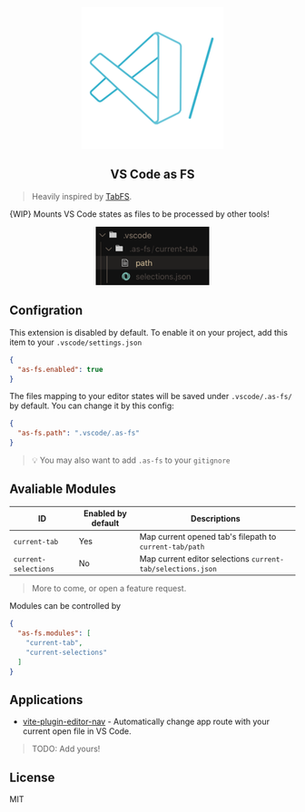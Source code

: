 <p align="center">
  <img src="https://raw.githubusercontent.com/antfu/vscode-as-fs/489206af84d1824d5ac98f64be502767f01a768d/res/icon.png" height="250" width="250">
</p>

<h2 align="center">
VS Code as FS
</h2>

> Heavily inspired by [TabFS](https://github.com/osnr/TabFS).

{WIP} Mounts VS Code states as files to be processed by other tools!

<p align="center">
  <img src="https://github.com/antfu/vscode-as-fs/blob/main/screenshots/fs.png?raw=true" width="200">
</p>

## Configration

This extension is disabled by default. To enable it on your project, add this item to your `.vscode/settings.json`

```json
{
  "as-fs.enabled": true
}
```

The files mapping to your editor states will be saved under `.vscode/.as-fs/` by default. You can change it by this config:

```json
{
  "as-fs.path": ".vscode/.as-fs"
}
```

> 💡 You may also want to add `.as-fs` to your `gitignore`

## Avaliable Modules

| ID | Enabled by default | Descriptions |
| --- | --- | --- |
| `current-tab` | Yes | Map current opened tab's filepath to `current-tab/path` |
| `current-selections` | No | Map current editor selections `current-tab/selections.json` |

> More to come, or open a feature request.

Modules can be controlled by

```json
{
  "as-fs.modules": [
    "current-tab",
    "current-selections"
  ]
}
```

## Applications

- [vite-plugin-editor-nav](https://github.com/antfu/vite-plugin-editor-nav) - Automatically change app route with your current open file in VS Code.

> TODO: Add yours!

## License

MIT
